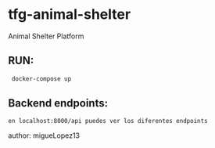 # tfg-animal-shelter
Animal Shelter Platform

## RUN:

```bash
 docker-compose up
```
## Backend endpoints:

```text
en localhost:8000/api puedes ver los diferentes endpoints
```


author: migueLopez13
